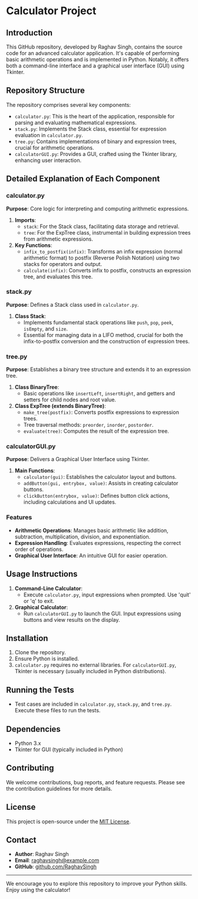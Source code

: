 # Calculator Project

## Introduction
This GitHub repository, developed by Raghav Singh, contains the source code for an advanced calculator application. It's capable of performing basic arithmetic operations and is implemented in Python. Notably, it offers both a command-line interface and a graphical user interface (GUI) using Tkinter.

## Repository Structure
The repository comprises several key components:
- `calculator.py`: This is the heart of the application, responsible for parsing and evaluating mathematical expressions.
- `stack.py`: Implements the Stack class, essential for expression evaluation in `calculator.py`.
- `tree.py`: Contains implementations of binary and expression trees, crucial for arithmetic operations.
- `calculatorGUI.py`: Provides a GUI, crafted using the Tkinter library, enhancing user interaction.

## Detailed Explanation of Each Component

### calculator.py
**Purpose**: Core logic for interpreting and computing arithmetic expressions.
1. **Imports**:
   - `stack`: For the Stack class, facilitating data storage and retrieval.
   - `tree`: For the ExpTree class, instrumental in building expression trees from arithmetic expressions.
2. **Key Functions**:
   - `infix_to_postfix(infix)`: Transforms an infix expression (normal arithmetic format) to postfix (Reverse Polish Notation) using two stacks for operators and output.
   - `calculate(infix)`: Converts infix to postfix, constructs an expression tree, and evaluates this tree.

### stack.py
**Purpose**: Defines a Stack class used in `calculator.py`.
1. **Class Stack**:
   - Implements fundamental stack operations like `push`, `pop`, `peek`, `isEmpty`, and `size`.
   - Essential for managing data in a LIFO method, crucial for both the infix-to-postfix conversion and the construction of expression trees.

### tree.py
**Purpose**: Establishes a binary tree structure and extends it to an expression tree.
1. **Class BinaryTree**:
   - Basic operations like `insertLeft`, `insertRight`, and getters and setters for child nodes and root value.
2. **Class ExpTree (extends BinaryTree)**:
   - `make_tree(postfix)`: Converts postfix expressions to expression trees.
   - Tree traversal methods: `preorder`, `inorder`, `postorder`.
   - `evaluate(tree)`: Computes the result of the expression tree.

### calculatorGUI.py
**Purpose**: Delivers a Graphical User Interface using Tkinter.
1. **Main Functions**:
   - `calculator(gui)`: Establishes the calculator layout and buttons.
   - `addButton(gui, entrybox, value)`: Assists in creating calculator buttons.
   - `clickButton(entrybox, value)`: Defines button click actions, including calculations and UI updates.

### Features
- **Arithmetic Operations**: Manages basic arithmetic like addition, subtraction, multiplication, division, and exponentiation.
- **Expression Handling**: Evaluates expressions, respecting the correct order of operations.
- **Graphical User Interface**: An intuitive GUI for easier operation.

## Usage Instructions
1. **Command-Line Calculator**:
   - Execute `calculator.py`, input expressions when prompted. Use 'quit' or 'q' to exit.
2. **Graphical Calculator**:
   - Run `calculatorGUI.py` to launch the GUI. Input expressions using buttons and view results on the display.

## Installation
1. Clone the repository.
2. Ensure Python is installed.
3. `calculator.py` requires no external libraries. For `calculatorGUI.py`, Tkinter is necessary (usually included in Python distributions).

## Running the Tests
- Test cases are included in `calculator.py`, `stack.py`, and `tree.py`. Execute these files to run the tests.

## Dependencies
- Python 3.x
- Tkinter for GUI (typically included in Python)

## Contributing
We welcome contributions, bug reports, and feature requests. Please see the contribution guidelines for more details.

## License
This project is open-source under the [MIT License](https://opensource.org/licenses/MIT).

## Contact
- **Author**: Raghav Singh
- **Email**: [raghavsingh@example.com](mailto:raghavsingh@example.com)
- **GitHub**: [github.com/RaghavSingh](https://github.com/RaghavSingh)

---

We encourage you to explore this repository to improve your Python skills. Enjoy using the calculator!
